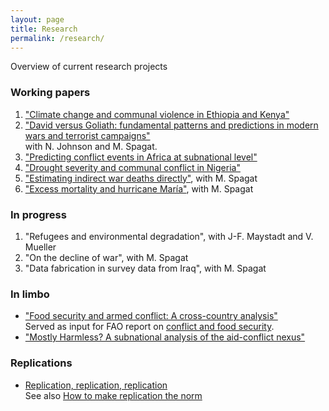 ```yaml
---
layout: page
title: Research
permalink: /research/
---
```


Overview of current research projects

### Working papers

1. ["Climate change and communal violence in Ethiopia and Kenya"](https://econpapers.repec.org/paper/hicwpaper/241.htm)
2. ["David versus Goliath: fundamental patterns and predictions in modern wars and terrorist campaigns"](https://www.ucd.ie/t4cms/WP17_21.pdf)<br>
with N. Johnson and M. Spagat. 
3. ["Predicting conflict events in Africa at subnational level"](https://ssrn.com/abstract=3019940)
4. ["Drought severity and communal conflict in Nigeria"](https://econpapers.repec.org/paper/hicwpaper/240.htm)
5. ["Estimating indirect war deaths directly"](https://www.researchgate.net/publication/324123499_Estimating_Indirect_War_Deaths_Directly), with M. Spagat
7. ["Excess mortality and hurricane María"](http://dx.doi.org/10.13140/RG.2.2.14013.15849), with M. Spagat

### In progress
1. "Refugees and environmental degradation", with J-F. Maystadt and V. Mueller
2. "On the decline of war", with M. Spagat
3. "Data fabrication in survey data from Iraq", with M. Spagat

### In limbo
* ["Food security and armed conflict: A cross-country analysis"](http://www.fao.org/3/CA0971EN/ca0971en.pdf)<br>
Served as input for FAO report on [conflict and food security](http://www.fao.org/3/a-i7821e.pdf).
* ["Mostly Harmless? A subnational analysis of the aid-conflict nexus"](https://www.ucd.ie/t4cms/WP17_28.pdf)

### Replications
* [Replication, replication, replication](https://github.com/CommonEconomist/replications)<br>
See also [How to make replication the norm](https://www.nature.com/articles/d41586-018-02108-9)
